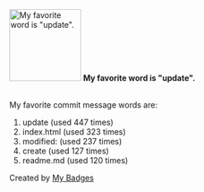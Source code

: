 <img src="https://my-badges.github.io/my-badges/favorite-word.png" alt="My favorite word is &quot;update&quot;." title="My favorite word is &quot;update&quot;." width="128">
<strong>My favorite word is &quot;update&quot;.</strong>
<br><br>

My favorite commit message words are:

1. update (used 447 times)
2. index.html (used 323 times)
3. modified: (used 237 times)
4. create (used 127 times)
5. readme.md (used 120 times)


Created by <a href="https://github.com/my-badges/my-badges">My Badges</a>